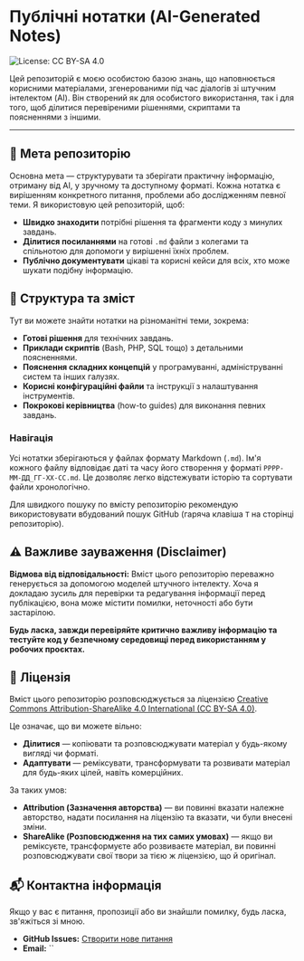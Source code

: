 # Публічні нотатки (AI-Generated Notes)

![License: CC BY-SA 4.0](https://img.shields.io/badge/License-CC_BY--SA_4.0-lightgrey.svg)

Цей репозиторій є моєю особистою базою знань, що наповнюється корисними матеріалами, згенерованими під час діалогів зі штучним інтелектом (AI). Він створений як для особистого використання, так і для того, щоб ділитися перевіреними рішеннями, скриптами та поясненнями з іншими.

---

## 🎯 Мета репозиторію

Основна мета — структурувати та зберігати практичну інформацію, отриману від AI, у зручному та доступному форматі. Кожна нотатка є вирішенням конкретного питання, проблеми або дослідженням певної теми. Я використовую цей репозиторій, щоб:

* **Швидко знаходити** потрібні рішення та фрагменти коду з минулих завдань.
* **Ділитися посиланнями** на готові `.md` файли з колегами та спільнотою для допомоги у вирішенні їхніх проблем.
* **Публічно документувати** цікаві та корисні кейси для всіх, хто може шукати подібну інформацію.

## 📂 Структура та зміст

Тут ви можете знайти нотатки на різноманітні теми, зокрема:

* **Готові рішення** для технічних завдань.
* **Приклади скриптів** (Bash, PHP, SQL тощо) з детальними поясненнями.
* **Пояснення складних концепцій** у програмуванні, адмініструванні систем та інших галузях.
* **Корисні конфігураційні файли** та інструкції з налаштування інструментів.
* **Покрокові керівництва** (how-to guides) для виконання певних завдань.

### Навігація

Усі нотатки зберігаються у файлах формату Markdown (`.md`). Ім'я кожного файлу відповідає даті та часу його створення у форматі `РРРР-ММ-ДД_ГГ-ХХ-СС.md`. Це дозволяє легко відстежувати історію та сортувати файли хронологічно.

Для швидкого пошуку по вмісту репозиторію рекомендую використовувати вбудований пошук GitHub (гаряча клавіша `T` на сторінці репозиторію).

## ⚠️ Важливе зауваження (Disclaimer)

**Відмова від відповідальності:** Вміст цього репозиторію переважно генерується за допомогою моделей штучного інтелекту. Хоча я докладаю зусиль для перевірки та редагування інформації перед публікацією, вона може містити помилки, неточності або бути застарілою.

**Будь ласка, завжди перевіряйте критично важливу інформацію та тестуйте код у безпечному середовищі перед використанням у робочих проєктах.**

## 📄 Ліцензія

Вміст цього репозиторію розповсюджується за ліцензією [Creative Commons Attribution-ShareAlike 4.0 International (CC BY-SA 4.0)](https://creativecommons.org/licenses/by-sa/4.0/).

Це означає, що ви можете вільно:
* **Ділитися** — копіювати та розповсюджувати матеріал у будь-якому вигляді чи форматі.
* **Адаптувати** — реміксувати, трансформувати та розвивати матеріал для будь-яких цілей, навіть комерційних.

За таких умов:
* **Attribution (Зазначення авторства)** — ви повинні вказати належне авторство, надати посилання на ліцензію та вказати, чи були внесені зміни.
* **ShareAlike (Розповсюдження на тих самих умовах)** — якщо ви реміксуєте, трансформуєте або розвиваєте матеріал, ви повинні розповсюджувати свої твори за тією ж ліцензією, що й оригінал.

## 📬 Контактна інформація

Якщо у вас є питання, пропозиції або ви знайшли помилку, будь ласка, зв'яжіться зі мною.

* **GitHub Issues:** [Створити нове питання](https://github.com/Zorkiy/note-public/issues)
* **Email:** ``
